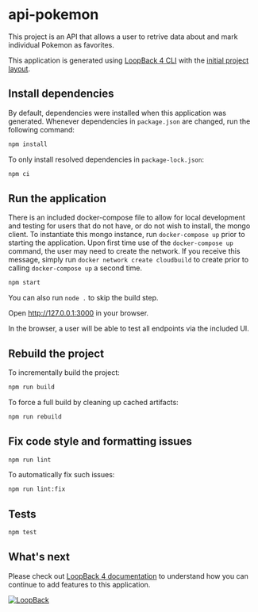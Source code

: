 # api-pokemon

This project is an API that allows a user to retrive data about and mark individual Pokemon as favorites.

This application is generated using [LoopBack 4 CLI](https://loopback.io/doc/en/lb4/Command-line-interface.html) with the
[initial project layout](https://loopback.io/doc/en/lb4/Loopback-application-layout.html).

## Install dependencies

By default, dependencies were installed when this application was generated.
Whenever dependencies in `package.json` are changed, run the following command:

```sh
npm install
```

To only install resolved dependencies in `package-lock.json`:

```sh
npm ci
```

## Run the application

There is an included docker-compose file to allow for local development and testing for users that do not have, or do not wish to install, the mongo client. To instantiate this mongo instance, run ```docker-compose up``` prior to starting the application. Upon first time use of the ```docker-compose up``` command, the user may need to create the network. If you receive this message, simply run ```docker network create cloudbuild``` to create prior to calling ```docker-compose up``` a second time.

```sh
npm start
```

You can also run `node .` to skip the build step.

Open http://127.0.0.1:3000 in your browser.

In the browser, a user will be able to test all endpoints via the included UI.

## Rebuild the project

To incrementally build the project:

```sh
npm run build
```

To force a full build by cleaning up cached artifacts:

```sh
npm run rebuild
```

## Fix code style and formatting issues

```sh
npm run lint
```

To automatically fix such issues:

```sh
npm run lint:fix
```

## Tests

```sh
npm test
```

## What's next

Please check out [LoopBack 4 documentation](https://loopback.io/doc/en/lb4/) to
understand how you can continue to add features to this application.

[![LoopBack](https://github.com/strongloop/loopback-next/raw/master/docs/site/imgs/branding/Powered-by-LoopBack-Badge-(blue)-@2x.png)](http://loopback.io/)
